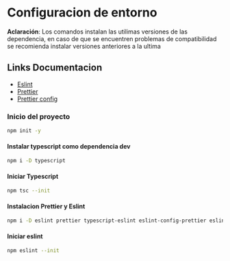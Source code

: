 # Configuracion de entorno

**Aclaración**: Los comandos instalan las utilimas versiones de las dependencia, en caso de que se encuentren problemas de compatibilidad se recomienda instalar versiones anteriores a la ultima

## Links Documentacion

- [Eslint](https://eslint.org/docs/latest/use/getting-started)
- [Prettier](https://prettier.io/)
- [Prettier config](https://prettier.io/docs/en/configuration.html)

### Inicio del proyecto

```bash
npm init -y
```

#### Instalar typescript como dependencia dev

```bash
npm i -D typescript
```

#### Iniciar Typescript

```bash
npm tsc --init
```

#### Instalacion Prettier y Eslint

```bash
npm i -D eslint prettier typescript-eslint eslint-config-prettier eslint-plugin-prettier
```

#### Iniciar eslint

```bash
npm eslint --init
```
